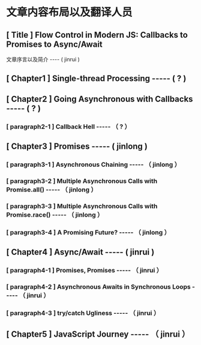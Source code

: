 # 文章内容布局以及翻译人员

## [ Title ] Flow Control in Modern JS: Callbacks to Promises to Async/Await

文章序言以及简介 ---- ( jinrui )

## [ Chapter1 ] Single-thread Processing  ----- ( ? )

## [ Chapter2 ] Going Asynchronous with Callbacks  ----- ( ? )

### [ paragraph2-1 ] Callback Hell  ----- （ ? ）

## [ Chapter3 ] Promises  -----  ( jinlong )

### [ paragraph3-1 ] Asynchronous Chaining  ----- （ jinlong ）

### [ paragraph3-2 ] Multiple Asynchronous Calls with Promise.all()  ----- （ jinlong ）

### [ paragraph3-3 ] Multiple Asynchronous Calls with Promise.race()  ----- （ jinlong ）

### [ paragraph3-4 ] A Promising Future?  ----- （ jinlong ）

## [ Chapter4 ] Async/Await  -----  ( jinrui )

### [ paragraph4-1 ] Promises, Promises  ----- （ jinrui ）

### [ paragraph4-2 ] Asynchronous Awaits in Synchronous Loops  ----- （ jinrui ）

### [ paragraph4-3 ] try/catch Ugliness ----- （ jinrui ）

## [ Chapter5 ] JavaScript Journey  ----- （ jinrui ）